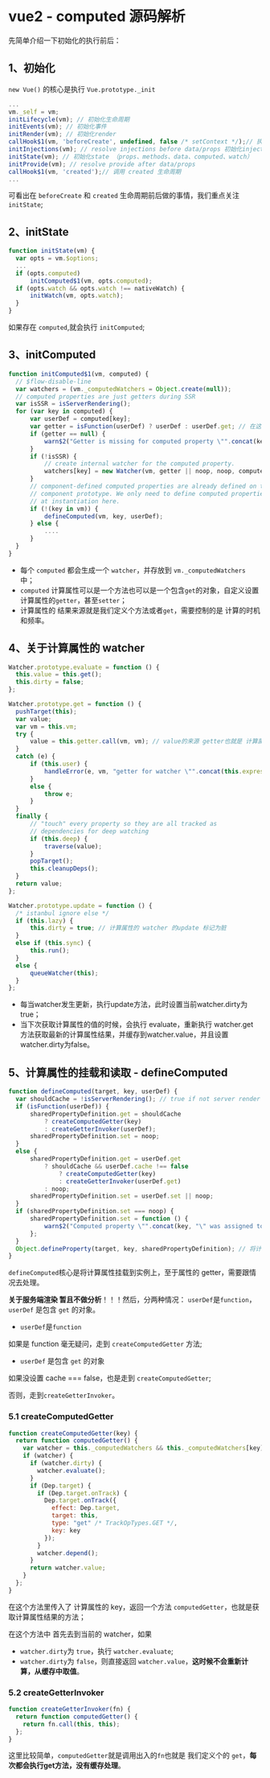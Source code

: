# vue2 - computed 源码解析

先简单介绍一下初始化的执行前后：

## 1、初始化

`new Vue()` 的核心是执行 `Vue.prototype._init`

```js
...
vm._self = vm;
initLifecycle(vm); // 初始化生命周期
initEvents(vm); // 初始化事件
initRender(vm); // 初始化render
callHook$1(vm, 'beforeCreate', undefined, false /* setContext */);// 执行beforeCreate生命周期钩子
initInjections(vm); // resolve injections before data/props 初始化injections
initState(vm); // 初始化state （props、methods、data、computed、watch）
initProvide(vm); // resolve provide after data/props
callHook$1(vm, 'created');// 调用 created 生命周期
...
```

可看出在 `beforeCreate` 和 `created` 生命周期前后做的事情，我们重点关注 `initState`;

## 2、initState


```js
function initState(vm) {
  var opts = vm.$options;
  ...
  if (opts.computed)
      initComputed$1(vm, opts.computed);
  if (opts.watch && opts.watch !== nativeWatch) {
      initWatch(vm, opts.watch);
  }
}
```

如果存在 `computed`,就会执行 `initComputed`;

## 3、initComputed

```js initComputed
function initComputed$1(vm, computed) {
  // $flow-disable-line
  var watchers = (vm._computedWatchers = Object.create(null));
  // computed properties are just getters during SSR
  var isSSR = isServerRendering();
  for (var key in computed) {
      var userDef = computed[key];
      var getter = isFunction(userDef) ? userDef : userDef.get; // 在这里可以看出 computed 计算属性可以是一个方法也可以是一个包含get的对象，自定义设置计算属性的getter，甚至setter
      if (getter == null) {
          warn$2("Getter is missing for computed property \"".concat(key, "\"."), vm);
      }
      if (!isSSR) {
          // create internal watcher for the computed property.
          watchers[key] = new Watcher(vm, getter || noop, noop, computedWatcherOptions);
      }
      // component-defined computed properties are already defined on the
      // component prototype. We only need to define computed properties defined
      // at instantiation here.
      if (!(key in vm)) {
          defineComputed(vm, key, userDef);
      } else {
          ....
      }
  }
}
```

* 每个 `computed` 都会生成一个 `watcher`，并存放到 `vm._computedWatchers` 中；
* `computed` 计算属性可以是一个方法也可以是一个包含`get`的对象，自定义设置计算属性的`getter`，甚至`setter`；
* 计算属性的 结果来源就是我们定义个方法或者`get`，需要控制的是 计算的时机和频率。

## 4、关于计算属性的 watcher

```js
Watcher.prototype.evaluate = function () {
  this.value = this.get();
  this.dirty = false;
};

Watcher.prototype.get = function () {
  pushTarget(this);
  var value;
  var vm = this.vm;
  try {
      value = this.getter.call(vm, vm); // value的来源 getter也就是 计算属性的方法或者我们定义的get
  }
  catch (e) {
      if (this.user) {
          handleError(e, vm, "getter for watcher \"".concat(this.expression, "\""));
      }
      else {
          throw e;
      }
  }
  finally {
      // "touch" every property so they are all tracked as
      // dependencies for deep watching
      if (this.deep) {
          traverse(value);
      }
      popTarget();
      this.cleanupDeps();
  }
  return value;
};

Watcher.prototype.update = function () {
  /* istanbul ignore else */
  if (this.lazy) {
      this.dirty = true; // 计算属性的 watcher 的update 标记为脏
  }
  else if (this.sync) {
      this.run();
  }
  else {
      queueWatcher(this);
  }
};
```

* 每当watcher发生更新，执行update方法，此时设置当前watcher.dirty为true；
* 当下次获取计算属性的值的时候，会执行 evaluate，重新执行 watcher.get 方法获取最新的计算属性结果，并缓存到watcher.value，并且设置watcher.dirty为false。

## 5、计算属性的挂载和读取 - defineComputed

```js
function defineComputed(target, key, userDef) {
  var shouldCache = !isServerRendering(); // true if not server render
  if (isFunction(userDef)) {
      sharedPropertyDefinition.get = shouldCache
          ? createComputedGetter(key)
          : createGetterInvoker(userDef);
      sharedPropertyDefinition.set = noop;
  }
  else {
      sharedPropertyDefinition.get = userDef.get
          ? shouldCache && userDef.cache !== false
              ? createComputedGetter(key)
              : createGetterInvoker(userDef.get)
          : noop;
      sharedPropertyDefinition.set = userDef.set || noop;
  }
  if (sharedPropertyDefinition.set === noop) {
      sharedPropertyDefinition.set = function () {
          warn$2("Computed property \"".concat(key, "\" was assigned to but it has no setter."), this);
      };
  }
  Object.defineProperty(target, key, sharedPropertyDefinition); // 将计算属性挂载到实例上
}
```

`defineComputed`核心是将计算属性挂载到实例上，至于属性的 getter，需要跟情况去处理。

**关于服务端渲染 暂且不做分析**！！！然后，分两种情况： `userDef`是`function`，`userDef` 是包含 `get` 的对象。

* `userDef`是`function`

如果是 function 毫无疑问，走到 `createComputedGetter` 方法;

* `userDef` 是包含 `get` 的对象

如果没设置 cache === false，也是走到 `createComputedGetter`;

否则，走到`createGetterInvoker`。

### 5.1 createComputedGetter

```js
function createComputedGetter(key) {
  return function computedGetter() {
    var watcher = this._computedWatchers && this._computedWatchers[key];
    if (watcher) {
      if (watcher.dirty) {
        watcher.evaluate();
      }
      if (Dep.target) {
        if (Dep.target.onTrack) {
          Dep.target.onTrack({
            effect: Dep.target,
            target: this,
            type: "get" /* TrackOpTypes.GET */,
            key: key
          });
        }
        watcher.depend();
      }
      return watcher.value;
    }
  };
}
```

在这个方法里传入了 计算属性的 key，返回一个方法 `computedGetter`，也就是获取计算属性结果的方法；

在这个方法中 首先去到当前的 watcher，如果

* `watcher.dirty`为 `true`，执行 `watcher.evaluate`;
* `watcher.dirty`为 `false`，则直接返回 `watcher.value`，**这时候不会重新计算，从缓存中取值**。

### 5.2 createGetterInvoker

```js
function createGetterInvoker(fn) {
  return function computedGetter() {
    return fn.call(this, this);
  };
}
```

这里比较简单，`computedGetter`就是调用出入的`fn`也就是 我们定义个的 `get`，**每次都会执行get方法，没有缓存处理**。
